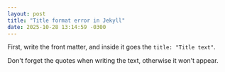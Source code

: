 ```yaml
---
layout: post
title: "Title format error in Jekyll"
date: 2025-10-28 13:14:59 -0300
---
```


First, write the front matter, and inside it goes the ```title: "Title text"```.

Don't forget the quotes when writing the text, otherwise it won't appear.
